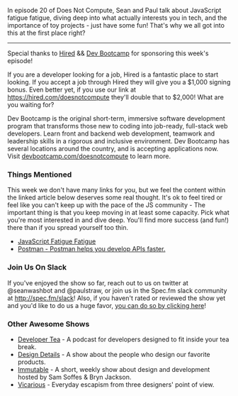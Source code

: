 In episode 20 of Does Not Compute, Sean and Paul talk about JavaScript fatigue fatigue, diving deep into what actually interests you in tech, and the importance of toy projects - just have some fun! That's why we all got into this at the first place right?

---

Special thanks to [Hired](http://hired.com/doesnotcompute) && [Dev Bootcamp](http://devbootcamp.com/doesnotcompute) for sponsoring this week's episode!    

If you are a developer looking for a job, Hired is a fantastic place to start looking. If you accept a job through Hired they will give you a $1,000 signing bonus. Even better yet, if you use our link at https://hired.com/doesnotcompute they'll double that to $2,000! What are you waiting for?    

Dev Bootcamp is the original short-term, immersive software development program that transforms those new to coding into job-ready, full-stack web developers. Learn front and backend web development, teamwork and leadership skills in a rigorous and inclusive environment. Dev Bootcamp has several locations around the country, and is accepting applications now. Visit [devbootcamp.com/doesnotcompute](http://devbootcamp.com/doesnotcompute) to learn more.


### Things Mentioned

This week we don't have many links for you, but we feel the content within the linked article below deserves some real thought. It's ok to feel tired or feel like you can't keep up with the pace of the JS community - The important thing is that you keep moving in at least some capacity. Pick what you're most interested in and dive deep. You'll find more success (and fun!) there than if you spread yourself too thin.

* [JavaScript Fatigue Fatigue](http://www.2ality.com/2016/02/js-fatigue-fatigue.html)
* [Postman - Postman helps you develop APIs faster.](https://www.getpostman.com/)


### Join Us On Slack

If you've enjoyed the show so far, reach out to us on twitter at @seanwashbot and @paulstraw, or join us in the Spec.fm slack community at http://spec.fm/slack! Also, if you haven't rated or reviewed the show yet and you'd like to do us a huge favor, [you can do so by clicking here](https://itunes.apple.com/us/podcast/does-not-compute/id1048731980?mt=2)!


### Other Awesome Shows

* [Developer Tea](http://spec.fm/podcasts/developer-tea) - A podcast for developers designed to fit inside your tea break.
* [Design Details](http://spec.fm/podcasts/design-details) - A show about the people who design our favorite products.
* [Immutable](http://spec.fm/podcasts/immutable) - A short, weekly show about design and development hosted by Sam Soffes & Bryn Jackson.
* [Vicarious](http://spec.fm/podcasts/vicarious) - Everyday escapism from three designers' point of view.
